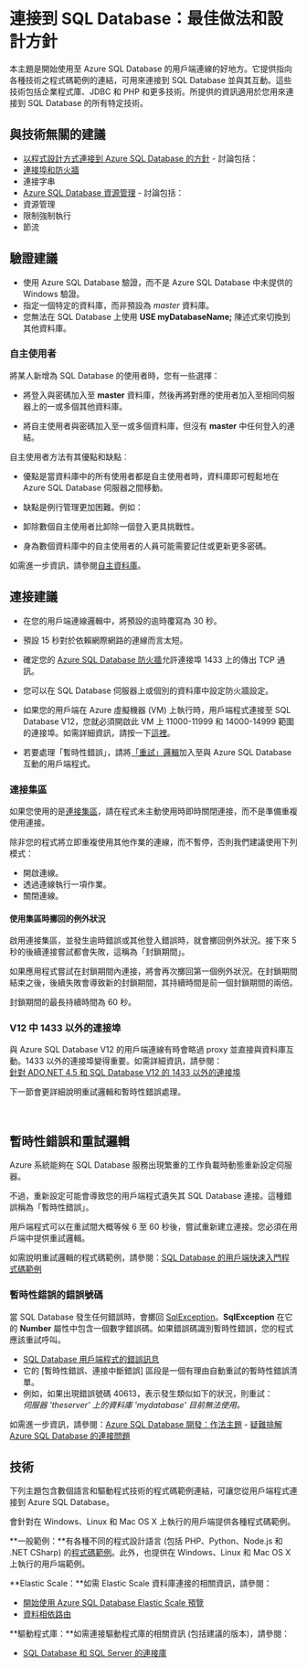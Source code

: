 <properties 
	pageTitle="連接到 SQL Database：最佳做法 | Microsoft Azure" 
	description="針對從 ADO.NET 和 PHP 之類的技術連接到 Azure SQL Database 的用戶端程式，統合收集連結和最佳做法建議的入門主題。" 
	services="sql-database" 
	documentationCenter="" 
	authors="MightyPen" 
	manager="jeffreyg" 
	editor=""/>


<tags 
	ms.service="sql-database" 
	ms.workload="data-management" 
	ms.tgt_pltfrm="na" 
	ms.devlang="na" 
	ms.topic="article" 
	ms.date="09/15/2015" 
	ms.author="genemi"/>


# 連接到 SQL Database：最佳做法和設計方針


本主題是開始使用至 Azure SQL Database 的用戶端連線的好地方。它提供指向各種技術之程式碼範例的連結，可用來連接到 SQL Database 並與其互動。這些技術包括企業程式庫、JDBC 和 PHP 和更多技術。所提供的資訊適用於您用來連接到 SQL Database 的所有特定技術。


## 與技術無關的建議


- [以程式設計方式連接到 Azure SQL Database 的方針](http://msdn.microsoft.com/library/azure/ee336282.aspx) - 討論包括：
 - [連接埠和防火牆](sql-database-configure-firewall-settings.md/)
 - 連接字串
- [Azure SQL Database 資源管理](https://msdn.microsoft.com/library/azure/dn338083.aspx) - 討論包括：
 - 資源管理
 - 限制強制執行
 - 節流


## 驗證建議


- 使用 Azure SQL Database 驗證，而不是 Azure SQL Database 中未提供的 Windows 驗證。
- 指定一個特定的資料庫，而非預設為 *master* 資料庫。
 - 您無法在 SQL Database 上使用 **USE myDatabaseName;** 陳述式來切換到其他資料庫。


### 自主使用者


將某人新增為 SQL Database 的使用者時，您有一些選擇：

- 將登入與密碼加入至 **master** 資料庫，然後再將對應的使用者加入至相同伺服器上的一或多個其他資料庫。

- 將自主使用者與密碼加入至一或多個資料庫，但沒有 **master** 中任何登入的連結。


自主使用者方法有其優點和缺點︰

- 優點是當資料庫中的所有使用者都是自主使用者時，資料庫即可輕鬆地在 Azure SQL Database 伺服器之間移動。

- 缺點是例行管理更加困難。例如：
 - 卸除數個自主使用者比卸除一個登入更具挑戰性。
 - 身為數個資料庫中的自主使用者的人員可能需要記住或更新更多密碼。


如需進一步資訊，請參閱[自主資料庫](http://msdn.microsoft.com/library/ff929071.aspx)。


## 連接建議


- 在您的用戶端連線邏輯中，將預設的逾時覆寫為 30 秒。
 - 預設 15 秒對於依賴網際網路的連線而言太短。


- 確定您的 [Azure SQL Database 防火牆](sql-database-firewall-configure.md)允許連接埠 1433 上的傳出 TCP 通訊。
 - 您可以在 SQL Database 伺服器上或個別的資料庫中設定防火牆設定。


- 如果您的用戶端在 Azure 虛擬機器 (VM) 上執行時，用戶端程式連接至 SQL Database V12，您就必須開啟此 VM 上 11000-11999 和 14000-14999 範圍的連接埠。如需詳細資訊，請按一下[這裡](sql-database-develop-direct-route-ports-adonet-v12.md)。


- 若要處理「暫時性錯誤」，請將[「重試」邏輯](#TransientFaultsAndRetryLogicGm)加入至與 Azure SQL Database 互動的用戶端程式。


### 連接集區


如果您使用的是[連接集區](http://msdn.microsoft.com/library/8xx3tyca.aspx)，請在程式未主動使用時即時關閉連接，而不是準備重複使用連接。

除非您的程式將立即重複使用其他作業的連線，而不暫停，否則我們建議使用下列模式：

- 開啟連線。
- 透過連線執行一項作業。
- 關閉連線。


#### 使用集區時擲回的例外狀況


啟用連接集區，並發生逾時錯誤或其他登入錯誤時，就會擲回例外狀況。接下來 5 秒的後續連接嘗試都會失敗，這稱為「封鎖期間」。

如果應用程式嘗試在封鎖期間內連接，將會再次擲回第一個例外狀況。在封鎖期間結束之後，後續失敗會導致新的封鎖期間，其持續時間是前一個封鎖期間的兩倍。

封鎖期間的最長持續時間為 60 秒。


### V12 中 1433 以外的連接埠


與 Azure SQL Database V12 的用戶端連線有時會略過 proxy 並直接與資料庫互動。1433 以外的連接埠變得重要。如需詳細資訊，請參閱：<br/> [針對 ADO.NET 4.5 和 SQL Database V12 的 1433 以外的連接埠](sql-database-develop-direct-route-ports-adonet-v12.md)


下一節會更詳細說明重試邏輯和暫時性錯誤處理。



<a name="TransientFaultsAndRetryLogicGm" id="TransientFaultsAndRetryLogicGm"></a>

&nbsp;

## 暫時性錯誤和重試邏輯


Azure 系統能夠在 SQL Database 服務出現繁重的工作負載時動態重新設定伺服器。

不過，重新設定可能會導致您的用戶端程式遺失其 SQL Database 連接。這種錯誤稱為「暫時性錯誤」。

用戶端程式可以在重試間大概等候 6 至 60 秒後，嘗試重新建立連接。您必須在用戶端中提供重試邏輯。

如需說明重試邏輯的程式碼範例，請參閱：[SQL Database 的用戶端快速入門程式碼範例](sql-database-develop-quick-start-client-code-samples.md)


### 暫時性錯誤的錯誤號碼


當 SQL Database 發生任何錯誤時，會擲回 [SqlException](http://msdn.microsoft.com/library/system.data.sqlclient.sqlexception.aspx)。**SqlException** 在它的 **Number** 屬性中包含一個數字錯誤碼。如果錯誤碼識別暫時性錯誤，您的程式應該重試呼叫。


- [SQL Database 用戶端程式的錯誤訊息](sql-database-develop-error-messages.md#bkmk_connection_errors)
 - 它的 [暫時性錯誤、連接中斷錯誤] 區段是一個有理由自動重試的暫時性錯誤清單。
 - 例如，如果出現錯誤號碼 40613，表示發生類似如下的狀況，則重試：<br/>*伺服器 'theserver' 上的資料庫 'mydatabase' 目前無法使用。*


如需進一步資訊，請參閱：[Azure SQL Database 開發：作法主題](http://msdn.microsoft.com/library/azure/ee621787.aspx) - [疑難排解 Azure SQL Database 的連接問題](http://support.microsoft.com/kb/2980233/)


## 技術


下列主題包含數個語言和驅動程式技術的程式碼範例連結，可讓您從用戶端程式連接到 Azure SQL Database。


會針對在 Windows、Linux 和 Mac OS X 上執行的用戶端提供各種程式碼範例。


**一般範例：**有各種不同的程式設計語言 (包括 PHP、Python、Node.js 和 .NET CSharp) 的[程式碼範例](sql-database-develop-quick-start-client-code-samples.md)。此外，也提供在 Windows、Linux 和 Mac OS X 上執行的用戶端範例。


**Elastic Scale：**如需 Elastic Scale 資料庫連接的相關資訊，請參閱：

- [開始使用 Azure SQL Database Elastic Scale 預覽](sql-database-elastic-scale-get-started.md)
- [資料相依路由](sql-database-elastic-scale-data-dependent-routing.md)


**驅動程式庫：**如需連接驅動程式庫的相關資訊 (包括建議的版本)，請參閱：

- [SQL Database 和 SQL Server 的連接庫](sql-database-libraries.md)

<!---HONumber=Oct15_HO3-->